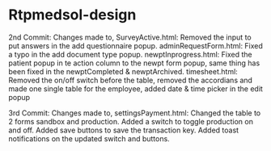 # Rtpmedsol-design
2nd Commit:
Changes made to,
SurveyActive.html: Removed the input to put answers in the add questionnaire popup.
adminRequestForm.html: Fixed a typo in the add document type popup.
newptInprogress.html: Fixed the patient popup in te action column to the newpt form popup, same thing has been fixed in the newptCompleted & newptArchived.
timesheet.html: Removed the on/off switch before the table, removed the accordians and made one single table for the employee, added date & time picker in the edit popup



3rd Commit:
Changes made to,
settingsPayment.html: Changed the table to 2 forms sandbox and production. Added a switch to toggle production on and off. Added save buttons to save the transaction key. Added toast notifications on the updated switch and buttons.
